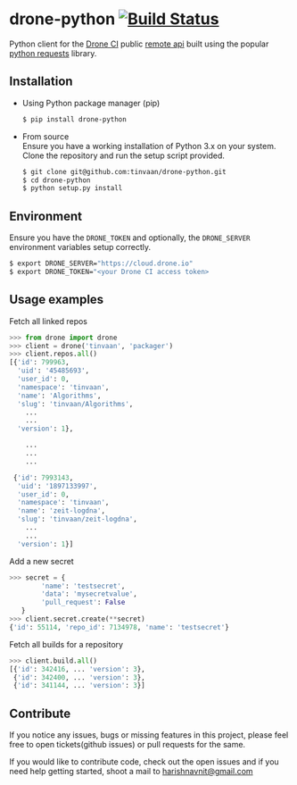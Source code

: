 # drone-python  [![Build Status](https://cloud.drone.io/api/badges/tinvaan/drone-python/status.svg)](https://cloud.drone.io/tinvaan/drone-python)
Python client for the [Drone CI](https://cloud.drone.io) public [remote api](https://readme.drone.io/api/overview/) built using the popular [python requests](https://pypi.org/project/requests/) library.

## Installation
* Using Python package manager (pip)
  ```bash
  $ pip install drone-python
  ```

* From source  
Ensure you have a working installation of Python 3.x on your system.  
Clone the repository and run the setup script provided.
  ```bash
  $ git clone git@github.com:tinvaan/drone-python.git
  $ cd drone-python
  $ python setup.py install
  ```

## Environment
Ensure you have the `DRONE_TOKEN` and optionally, the `DRONE_SERVER` environment variables setup correctly.
```bash
$ export DRONE_SERVER="https://cloud.drone.io"
$ export DRONE_TOKEN="<your Drone CI access token>
```

## Usage examples

Fetch all linked repos
```python
>>> from drone import drone
>>> client = drone('tinvaan', 'packager')
>>> client.repos.all()
[{'id': 799963,
  'uid': '45485693',
  'user_id': 0,
  'namespace': 'tinvaan',
  'name': 'Algorithms',
  'slug': 'tinvaan/Algorithms',
    ...
    ...
  'version': 1},

    ...
    ...
    ...

 {'id': 7993143,
  'uid': '1897133997',
  'user_id': 0,
  'namespace': 'tinvaan',
  'name': 'zeit-logdna',
  'slug': 'tinvaan/zeit-logdna',
    ...
    ...
  'version': 1}]

```

Add a new secret
```python
>>> secret = {
        'name': 'testsecret',
        'data': 'mysecretvalue',
        'pull_request': False
   }
>>> client.secret.create(**secret)
{'id': 55114, 'repo_id': 7134978, 'name': 'testsecret'}
```

Fetch all builds for a repository
```python
>>> client.build.all()
[{'id': 342416, ... 'version': 3},
 {'id': 342400, ... 'version': 3},
 {'id': 341144, ... 'version': 3}]

```

## Contribute
If you notice any issues, bugs or missing features in this project, please feel free to open tickets(github issues) or pull requests for the same.

If you would like to contribute code, check out the open issues and if you need help getting started, shoot a mail to harishnavnit@gmail.com 
